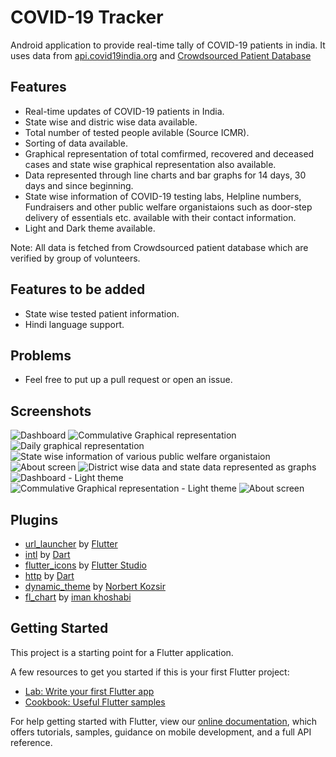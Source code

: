 # COVID-19 Tracker

Android application to provide real-time tally of COVID-19 patients in india. It uses data from [api.covid19india.org](https://api.covid19india.org) and [Crowdsourced Patient Database](https://docs.google.com/spreadsheets/u/1/d/e/2PACX-1vSz8Qs1gE_IYpzlkFkCXGcL_BqR8hZieWVi-rphN1gfrO3H4lDtVZs4kd0C3P8Y9lhsT1rhoB-Q_cP4/pubhtml)

## Features
* Real-time updates of COVID-19 patients in India.
* State wise and distric wise data available.
* Total number of tested people avilable (Source ICMR).
* Sorting of data available.
* Graphical representation of total comfirmed, recovered and deceased cases and state wise graphical representation also available.
* Data represented through line charts and bar graphs for 14 days, 30 days and since beginning.
* State wise information of COVID-19 testing labs, Helpline numbers, Fundraisers and other public welfare organistaions such as door-step delivery of essentials etc. available with their contact information.
* Light and Dark theme available.

Note: All data is fetched from Crowdsourced patient database which are verified by group of volunteers.

## Features to be added
* State wise tested patient information.
* Hindi language support.

## Problems
* Feel free to put up a pull request or open an issue.

## Screenshots
![Dashboard](screenshots/1.png)   ![Commulative Graphical representation](screenshots/2.png)    ![Daily graphical representation](screenshots/3.png)    ![State wise information of various public welfare organistaion](screenshots/4.png)   ![About screen](screenshots/5.png)    ![District wise data and state data represented as graphs](screenshots/6.png)   ![Dashboard - Light theme](screenshots/7.png)    ![Commulative Graphical representation - Light theme](screenshots/8.png)   ![About screen](screenshots/9.png)

## Plugins
* [url_launcher](https://github.com/flutter/plugins/tree/master/packages/url_launcher/url_launcher) by [Flutter](https://github.com/flutter)
* [intl](https://github.com/dart-lang/intl) by [Dart](https://github.com/dart-lang/)
* [flutter_icons](https://github.com/flutter-studio/flutter-icons) by [Flutter Studio](https://github.com/flutter-studio)
* [http](https://github.com/dart-lang/http) by [Dart](https://github.com/dart-lang/)
* [dynamic_theme](https://github.com/Norbert515/dynamic_theme) by [Norbert Kozsir](https://github.com/Norbert515/)
* [fl_chart](https://github.com/imaNNeoFighT/fl_chart) by [iman khoshabi](https://github.com/imaNNeoFighT/)

## Getting Started

This project is a starting point for a Flutter application.

A few resources to get you started if this is your first Flutter project:

- [Lab: Write your first Flutter app](https://flutter.dev/docs/get-started/codelab)
- [Cookbook: Useful Flutter samples](https://flutter.dev/docs/cookbook)

For help getting started with Flutter, view our
[online documentation](https://flutter.dev/docs), which offers tutorials,
samples, guidance on mobile development, and a full API reference.
